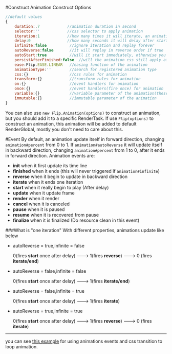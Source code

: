 #Construct
Animation Construct Options
```` javascript
//default values
{
    duration:.7            //animation duration in second
    selector:''            //css selector to apply animation
    iteration:1            //how many times it will iterate, an animation will not delay since the second iteration
    delay:0                //how many seconds it will delay after started
    infinite:false          //ignore iteration and replay forever
    autoReverse:false       //it will replay in reverse order if true
    autoStart:true          //will it start immediately, otherwise you should call Animation#start()
    persistAfterFinished:false  //will the animation css still apply after it ends
    ease:Flip.EASE.LINEAR   //easing function of the animation
    animationType:''        //search for registered animation type
    css:{}                  //css rules for animation
    transform:{}            //transform rules for animation
    on:{}                   //event handlers for animation
    once:{}                 //event handlers(fire once) for animation
    variable:{}             //variable parameter of the animation(these values update with animation#percent in every frame)
    immutable:{}            //immutable parameter of the animation
}
````
You can also use `new Flip.Animation(options)` to construct an animation, but you should add it to a specific RenderTask.
If use `Flip(options)` to construct an animation, this animation will be added to default RenderGlobal, mostly you don't need to care about this.

#Event
By default, an animation update itself in forward direction, changing `animation#percent` from 0 to 1.
If `animation#autoReverse` it will update itself in backward direction, changing `animation#percent` from 1 to 0, after it ends in forward direction.
Animation events are:
* **init**          when it first update its time line
* **finished**      when it ends (this will never triggered if `animation#infinite`)
* **reverse**       when it begin to update in backward direction
* **iterate**       when it ends one iteration
* **start**         when it really begin to play (After delay)
* **update**        when it update frame
* **render**        when it render
* **cancel**        when it is canceled
* **pause**         when it is paused
* **resume**        when it is recovered from pause
* **finalize**      when it is finalized (Do resource clean in this event)

###What is "one iteration"
With different properties, animations update like below

* autoReverse = true,infinite = false

    0(fires **start** once after delay) ---> 1(fires **reverse**) ---> 0 (fires **iterate/end**)
* autoReverse = false,infinite = false

    0(fires **start** once after delay) ---> 1(fires **iterate/end**)
* autoReverse = false,infinite = true

    0(fires **start** once after delay) ---> 1(fires **iterate**)
* autoReverse = true,infinite = true

    0(fires **start** once after delay) ---> 1(fires **reverse**) ---> 0 (fires **iterate**)

----
you can see [this example](../demo/rotate-ring.html) for using animations events and css transition to loop animation.

